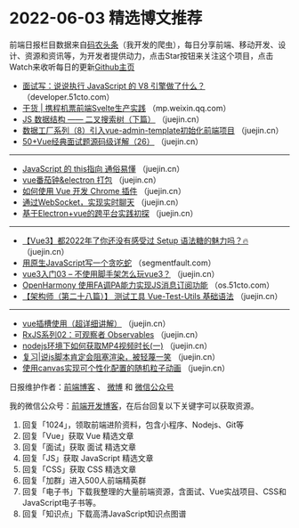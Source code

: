 # 2022-06-03 精选博文推荐

前端日报栏目数据来自[码农头条](https://toutiao.qdkfweb.cn/)（我开发的爬虫），每日分享前端、移动开发、设计、资源和资讯等，为开发者提供动力，点击Star按钮来关注这个项目，点击Watch来收听每日的更新[Github主页](https://github.com/kujian/frontendDaily)
* [面试写：说说执行 JavaScript 的 V8 引擎做了什么？](https://developer.51cto.com/article/710631.html) （developer.51cto.com）
* [干货 | 携程机票前端Svelte生产实践](https://mp.weixin.qq.com/s?__biz=MjM5MDI3MjA5MQ==&mid=2697272883&idx=2&sn=23e765dfde551cd0ab7dbc1700202d71) （mp.weixin.qq.com）
* [JS 数据结构 —— 二叉搜索树（下篇）](https://juejin.cn/post/7104476704797622285) （juejin.cn）
* [数据工厂系列（8）引入vue-admin-template初始化前端项目](https://juejin.cn/post/7104568019010977822) （juejin.cn）
* [50+Vue经典面试题源码级详解（26）](https://juejin.cn/post/7104475937621671967) （juejin.cn）

***
* [JavaScript 的 this指向 通俗易懂](https://juejin.cn/post/7104566070618357767) （juejin.cn）
* [vue番茄钟&amp;electron 打包](https://juejin.cn/post/7104473303577804837) （juejin.cn）
* [如何使用 Vue 开发 Chrome 插件](https://juejin.cn/post/7104552702427791391) （juejin.cn）
* [通过WebSocket，实现实时聊天](https://juejin.cn/post/7104463017555558413) （juejin.cn）
* [基于Electron+vue的跨平台实践初探](https://juejin.cn/post/7104551668473135117) （juejin.cn）

***
* [【Vue3】都2022年了你还没有感受过 Setup 语法糖的魅力吗？🔥](https://juejin.cn/post/7104451920974053406) （juejin.cn）
* [用原生JavaScript写一个贪吃蛇](https://segmentfault.com/a/1190000041933671) （segmentfault.com）
* [vue3入门03 &#8211; 不使用脚手架怎么玩vue3？](https://juejin.cn/post/7104445203435487239) （juejin.cn）
* [OpenHarmony 使用FA调PA能力实现JS消息订阅功能](https://os.51cto.com/article/710647.html) （os.51cto.com）
* [【架构师（第二十八篇）】 测试工具 Vue-Test-Utils 基础语法](https://juejin.cn/post/7104437313064665096) （juejin.cn）

***
* [vue插槽使用（超详细讲解）](https://juejin.cn/post/7104520587380260901) （juejin.cn）
* [RxJS系列02：可观察者 Observables](https://juejin.cn/post/7104410124004900871) （juejin.cn）
* [nodejs环境下如何获取MP4视频时长(一)](https://juejin.cn/post/7104516350210473998) （juejin.cn）
* [复习|说js脚本肯定会阻塞渲染，被轻蔑一笑](https://juejin.cn/post/7104289358089617438) （juejin.cn）
* [使用canvas实现可个性化配置的随机粒子动画](https://juejin.cn/post/7104508200023490596) （juejin.cn）

日报维护作者：[前端博客](https://qdkfweb.cn/) 、 [微博](http://weibo.com/kujian) 和 [微信公众号](https://open.weixin.qq.com/qr/code?username=caibaojian_com)

我的微信公众号：[前端开发博客](https://open.weixin.qq.com/qr/code?username=caibaojian_com)，在后台回复以下关键字可以获取资源。

1. 回复「1024」，领取前端进阶资料，包含小程序、Nodejs、Git等
2. 回复「Vue」获取 Vue 精选文章
3. 回复「面试」获取 面试 精选文章
4. 回复「JS」获取 JavaScript 精选文章
5. 回复「CSS」获取 CSS 精选文章
6. 回复「加群」进入500人前端精英群
7. 回复「电子书」下载我整理的大量前端资源，含面试、Vue实战项目、CSS和JavaScript电子书等。
8. 回复「知识点」下载高清JavaScript知识点图谱